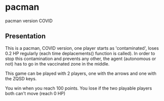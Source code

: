 # pacman
pacman version COVID

## Presentation
This is a pacman, COVID version, one player starts as 'contaminated', loses 0.2 HP regularly (each time deplacements() function is called).
In order to stop this contamination and prevents any other, the agent (autonomous or not) has to go in the vaccinated zone in the middle.

This game can be played with 2 players, one with the arrows and one with the ZQSD keys.

You win when you reach 100 points.
You lose if the two playable players both can't move (reach 0 HP)